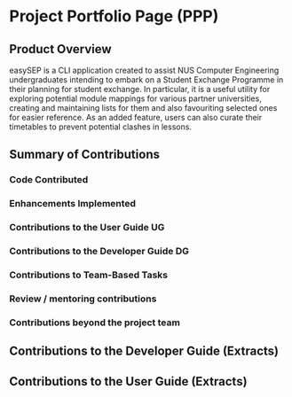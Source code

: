 # Project Portfolio Page (PPP)

## Product Overview

easySEP is a CLI application created to assist NUS Computer Engineering undergraduates intending to embark on a Student Exchange Programme in their planning for student exchange.
In particular, it is a useful utility for exploring potential module mappings for various partner universities, creating and maintaining lists for them and also favouriting selected ones for easier reference. As an added feature, users can also curate their timetables to prevent potential clashes in lessons.

## Summary of Contributions

### Code Contributed

### Enhancements Implemented

### Contributions to the User Guide UG

### Contributions to the Developer Guide DG

### Contributions to Team-Based Tasks

### Review / mentoring contributions

### Contributions beyond the project team

## Contributions to the Developer Guide (Extracts)

## Contributions to the User Guide (Extracts)
